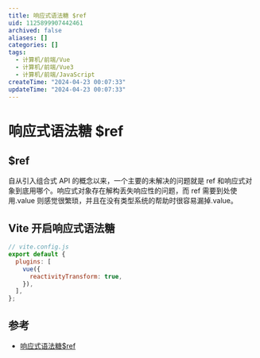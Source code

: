 ```yaml
---
title: 响应式语法糖 $ref
uid: 1125899907442461
archived: false
aliases: []
categories: []
tags:
  - 计算机/前端/Vue
  - 计算机/前端/Vue3
  - 计算机/前端/JavaScript
createTime: "2024-04-23 00:07:33"
updateTime: "2024-04-23 00:07:33"
---
```


# 响应式语法糖 $ref

## $ref

自从引入组合式 API 的概念以来，一个主要的未解决的问题就是 ref 和响应式对象到底用哪个。响应式对象存在解构丢失响应性的问题，而 ref 需要到处使用.value 则感觉很繁琐，并且在没有类型系统的帮助时很容易漏掉.value。

## Vite 开启响应式语法糖

```js
// vite.config.js
export default {
  plugins: [
    vue({
      reactivityTransform: true,
    }),
  ],
};
```

## 参考

- [响应式语法糖$ref](https://cn.vuejs.org/guide/extras/reactivity-transform.html#refs-vs-reactive-variables)
